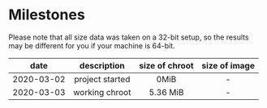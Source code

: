 # Milestones

Please note that all size data was taken on a 32-bit setup, so the
results may be different for you if your machine is 64-bit.

| date       | description     | size of chroot | size of image |
|:----------:|:---------------:|:--------------:|:-------------:|
| 2020-03-02 | project started | 0MiB           | -             |
| 2020-03-03 | working chroot  | 5.36 MiB       | -             |
